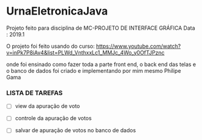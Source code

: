 # UrnaEletronicaJava

Projeto feito para disciplina de MC-PROJETO DE INTERFACE GRÁFICA
Data : 2019.1 

O projeto foi feito usando do curso:
https://www.youtube.com/watch?v=inPk7P8iAv4&list=PLWd_VnthxxLc1_MMJc_4Wo_y0OfTJPznc

onde foi ensinado como fazer toda a parte front end, o back end das telas 
e o banco de dados foi criado e implementando por mim mesmo Philipe Gama




### LISTA DE TAREFAS
- [ ] view da apuração de voto
- [ ] controle da apuração de votos
- [ ] salvar de apuração de votos no banco de dados

